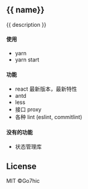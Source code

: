 ## {{ name}}
{{ description }}


#### 使用

- yarn
- yarn start

#### 功能
- react 最新版本，最新特性
- antd
- less
- 接口 proxy
- 各种 lint (eslint, commitlint)

#### 没有的功能

- 状态管理库


## License
MIT ©Go7hic
